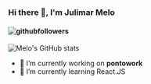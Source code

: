 ### Hi there 👋, I'm Julimar Melo 

#### ![githubfollowers](https://img.shields.io/github/followers/thamelodev?logo=Github&style=social)
![Melo's GitHub stats](https://github-readme-stats.vercel.app/api?username=thamelodev&show_icons=true&theme=gruvbox)

<!--START_SECTION:waka-->
<!--END_SECTION:waka-->
 
- 🔭 I’m currently working on **pontowork**
- 🌱 I’m currently learning React.JS

<!--
**thamelodev/thamelodev** is a ✨ _special_ ✨ repository because its `README.md` (this file) appears on your GitHub profile.

Here are some ideas to get you started:

- 🔭 I’m currently working on ...
- 🌱 I’m currently learning ...
- 👯 I’m looking to collaborate on ...
- 🤔 I’m looking for help with ...
- 💬 Ask me about ...
- 📫 How to reach me: ...
- 😄 Pronouns: ...
- ⚡ Fun fact: ...
-->
